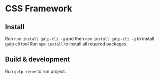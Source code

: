 # CSS Framework

## Install 
Run `npm install gulp-cli -g` and then `npm install gulp-cli -g` to install gulp cli tool
Run `npm install` to install all required packages.

## Build & development

Run `gulp serve` to run project.